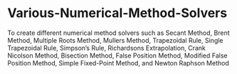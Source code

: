 # Various-Numerical-Method-Solvers
To create different numerical method solvers such as Secant Method, Brent Method, Multiple Roots Method, Mullers Method, Trapezoidal Rule, Single Trapezoidal Rule, Simpson’s Rule, Richardsons Extrapolation, Crank Nicolson Method, Bisection Method, False Position Method, Modified False Position Method, Simple Fixed-Point Method, and Newton Raphson Method
